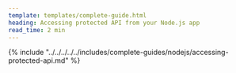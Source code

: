 ```yaml
---
template: templates/complete-guide.html
heading: Accessing protected API from your Node.js app
read_time: 2 min
---
```



{% include "../../../../../includes/complete-guides/nodejs/accessing-protected-api.md" %}

